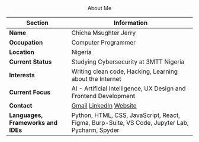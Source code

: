 <div align="center">
About Me

  | Section | Information |
  | --- | --- |
  | **Name** | Chicha Msughter Jerry |
  | **Occupation** | Computer Programmer|
  | **Location** | Nigeria |
  | **Current Status** | Studying Cybersecurity at 3MTT Nigeria |
  | **Interests** | Writing clean code, Hacking, Learning about the Internet |
  | **Current Focus** | AI - Artificial Intelligence, UX Design and Frontend Development|
  | **Contact** | [Gmail](mcquest2347@gmail.com) [LinkedIn](https://www.linkedin.com/in/chicha-jerry-msughter/) [Website](https://mcquest2347.wixsite.com/design)|
  | **Languages, Frameworks and IDEs** | Python, HTML, CSS, JavaScript, React, Figma, Burp-Suite, VS Code, Jupyter Lab, Pycharm, Spyder |
</div>

